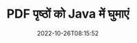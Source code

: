 ---
############################# Static ############################
layout: "auto-gen-merger"
date: 2022-10-26T08:15:52
draft: false
otherformats: xps tex epub

############################# Head ############################
head_title: "PDF पृष्ठों को Java में घुमाएं - 90, 180, 270 कोण पर घुमाएं"
head_description: "दस्तावेज़ विलय API का उपयोग करके किसी PDF फ़ाइल के विशिष्ट या सभी दस्तावेज़ पृष्ठों को 90, 180, 270 रोटेशन कोण पर घुमाएँ।"

############################# Header ############################
title: "PDF पृष्ठों को Java में घुमाएं"
description: "PDF पृष्ठों को Java कोड की कुछ पंक्तियों के साथ घुमाएं।"
bg_image: "https://cms.admin.containerize.com/templates/aspose/App_Themes/V3/images/bg/header1.png"
bg_overlay: false
button:
    enable: true
    icon: "fas fa-arrow-down"
    label: "नि: शुल्क परीक्षण डाउनलोड करें"
    link: "https://downloads.groupdocs.com/merger/java"

############################# SubMenu ############################
submenu:
    enable: true

    left:
        img_alt: "GroupDocs.Merger for Java"
        image: "https://cms.admin.containerize.com/templates/groupdocs/images/product-logos/90x90-noborder/groupdocs-merger-java.png"
        product: "GroupDocs.Merger"
        platform: "Java"

    middle:
        button:

            # button loop
            - link: "https://apireference.groupdocs.com/merger/java"
              text: "एपीआई संदर्भ"

            # button loop
            - link: "https://github.com/groupdocs-merger"
              text: "कोड उदाहरण"

            # button loop
            - link: "https://products.groupdocs.app/merger/family"
              text: "लाइव डेमो"

            # button loop
            - link: "https://purchase.groupdocs.com/pricing/merger/java"
              text: "मूल्य निर्धारण"

    right:
        link_download: "https://downloads.groupdocs.com/merger"
        link_learn: "https://docs.groupdocs.com/merger/java"
        link_buy: "https://purchase.groupdocs.com"

############################# About ############################
about:
    enable: true
    title: "GroupDocs.Merger for Java API के बारे में"
    content: |
        [GroupDocs.Merger for Java](/hi/merger/java/) PDF, Microsoft Office (Word, Excel, PowerPoint) सहित दस्तावेज़ स्वरूपों की एक विस्तृत श्रृंखला के बीच सुरक्षित रूप से मर्ज और विभाजित करने का एक सरल समाधान प्रदान करता है , OneNote), OpenDocument, HTML, चित्र और कई अन्य Java अनुप्रयोगों के भीतर। कोड की केवल कुछ पंक्तियों को जोड़कर, कई दस्तावेज़ संचालन करें जैसे कि दस्तावेज़ों के भीतर पृष्ठों के उन्मुखीकरण को स्थानांतरित करना, हटाना, घुमाना, स्वैप करना, निकालना या बदलना। दस्तावेज़ मर्ज करने वाला एपीआई पृष्ठ पर दस्तावेज़ संरचना, स्वरूपण और सामग्री का विश्लेषण करने के लिए छवि के रूप में दस्तावेज़ पृष्ठों का पूर्वावलोकन करने का भी समर्थन करता है।
        
        GroupDocs.Merger API कॉर्पोरेट समाधानों के लिए एक सही विकल्प है जिसके लिए फ़ाइल पृष्ठ रोटेशन सुविधाओं की आवश्यकता होती है। ये एपीआई J2SE 7.0 (1.7), J2SE 8.0 (1.8), Java 10 सहित सभी प्रमुख ऑपरेटिंग सिस्टम और प्लेटफॉर्म पर अच्छी तरह से समर्थित हैं।

############################# Steps ############################
steps:
    enable: true
    title_left: "PDF फ़ाइल पृष्ठों को Java में घुमाएं"
    content_left: |
        [GroupDocs.Merger for Java](/hi/merger/java/) डेवलपर्स के लिए Java फ़ाइल के भीतर कुछ विशिष्ट या सभी पृष्ठों को 90 पर एक PDF फ़ाइल में घुमाना आसान बनाता है। कुछ आसान चरणों को लागू करके 180 या 270 रोटेशन कोण।
        
        * वांछित रोटेशन एंगल और पेज नंबर के साथ **रोटेटऑप्शन** इनिशियलाइज़ करें।
        * **विलय** का नया उदाहरण बनाएं और स्रोत दस्तावेज़ पथ को कंस्ट्रक्टर पैरामीटर के रूप में पास करें।
        * **रोटेटपेज** पर कॉल करें और **रोटेटऑप्शन** ऑब्जेक्ट पास करें।
        * **सहेजें** पर कॉल करें और परिणामी दस्तावेज़ को सहेजने के लिए फ़ाइल पथ निर्दिष्ट करें।

    title_right: "सिस्टम आवश्यकताएं"
    content_right: |
        GroupDocs.Merger for Java API सभी प्रमुख प्लेटफॉर्म और ऑपरेटिंग सिस्टम पर समर्थित हैं। नीचे दिए गए कोड को निष्पादित करने से पहले, कृपया सुनिश्चित करें कि आपके सिस्टम पर निम्नलिखित पूर्वापेक्षाएँ स्थापित हैं।

        * ऑपरेटिंग सिस्टम: माइक्रोसॉफ्ट विंडोज, लिनक्स, मैकओएस
        * विकास परिवेश: NetBeans, IntelliJ IDEA, Eclipse
        * फ़्रेमवर्क: J2SE 7.0 (1.7), J2SE 8.0 (1.8), Java 10
        * [Maven](https://repository.groupdocs.com/webapp/#/artifacts/browse/tree/General/repo/com/groupdocs/groupdocs-merger) से GroupDocs.Merger for Java का नवीनतम संस्करण डाउनलोड करें
         
    code: |
     {{% merger/additional-styles %}}
     {{< merger/code-merger title="Java उदाहरण कोड का उपयोग करके PDF फ़ाइल पृष्ठों को कैसे घुमाएँ">}}

        ```java    
        // GroupDocs.Merger API का उपयोग करके PDF फ़ाइल पृष्ठों को घुमाएँ
        // घुमाने के लिए घूर्णन कोण और पृष्ठ संख्या निर्दिष्ट करने के लिए RotateOptions वर्ग प्रारंभ करें
        RotateOptions rotateOptions = new RotateOptions(RotateMode.Rotate180, new int[] { 2, 3 });

        // इनपुट PDF दस्तावेज़ के साथ त्वरित विलय
        Merger merger = new Merger("input.pdf");

        // रोटेटपेज विधि को कॉल करें और इसे रोटेटऑप्शन ऑब्जेक्ट पास करें
        merger.rotatePages(rotateOptions);
    
        // कॉल सहेजें विधि और आउटपुट दस्तावेज़ को सहेजने के लिए वांछित फ़ाइल पथ पास करें
        merger.save("output.pdf");
        ```
     {{< /merger/code-merger >}}

############################# Demos ############################
demos:
    enable: true
    title: "लाइव डेमो - घुमाएँ PDF फ़ाइल पेज ऑनलाइन"
    content: |
       [GroupDocs.Merger Live Demos](https://products.groupdocs.app/splitter/rotate-pages/pdf) वेबसाइट पर जाकर PDF फ़ाइल पेजों को अभी घुमाएँ।
       लाइव डेमो के निम्नलिखित लाभ हैं।
        
############################# About Formats ############################
about_formats:
    enable: true

############################# More Formats ############################
more_formats:
    enable: true
    title: "अन्य दस्तावेज़ स्वरूपों के पृष्ठ घुमाएँ"
    content: |
        फ़ाइल स्वरूपों और छवियों के लिए Java दस्तावेज़ विलय और विभाजित API। नीचे बताए अनुसार कुछ लोकप्रिय फ़ाइल स्वरूपों को घुमाएँ।

############################# Back to top ###############################
back_to_top:
    enable: true
---